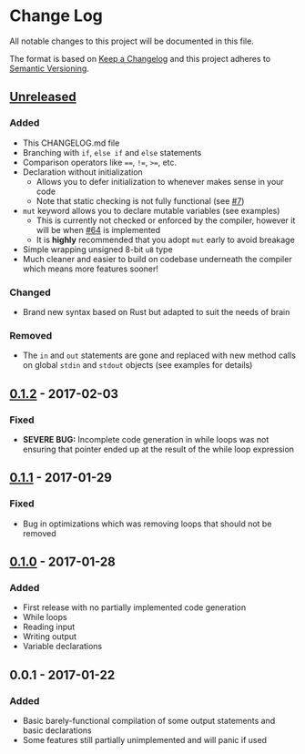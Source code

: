 # Change Log

All notable changes to this project will be documented in this file.

The format is based on [Keep a Changelog](http://keepachangelog.com/)
and this project adheres to [Semantic Versioning](http://semver.org/).

## [Unreleased]
### Added
- This CHANGELOG.md file
- Branching with `if`, `else if` and `else` statements
- Comparison operators like `==`, `!=`, `>=`, etc.
- Declaration without initialization
  - Allows you to defer initialization to whenever makes sense in your code
  - Note that static checking is not fully functional
    (see [#7](https://github.com/brain-lang/brain/issues/7))
- `mut` keyword allows you to declare mutable variables (see examples)
  - This is currently not checked or enforced by the compiler, however it will
    be when [#64](https://github.com/brain-lang/brain/issues/64) is implemented
  - It is **highly** recommended that you adopt `mut` early to avoid breakage
- Simple wrapping unsigned 8-bit `u8` type
- Much cleaner and easier to build on codebase underneath the compiler which
  means more features sooner!

### Changed
- Brand new syntax based on Rust but adapted to suit the needs of brain

### Removed
- The `in` and `out` statements are gone and replaced with new method calls on
  global `stdin` and `stdout` objects (see examples for details)

## [0.1.2] - 2017-02-03
### Fixed
- **SEVERE BUG:** Incomplete code generation in while loops was not ensuring that
  pointer ended up at the result of the while loop expression

## [0.1.1] - 2017-01-29
### Fixed
- Bug in optimizations which was removing loops that should not be removed

## [0.1.0] - 2017-01-28
### Added
- First release with no partially implemented code generation
- While loops
- Reading input
- Writing output
- Variable declarations

## 0.0.1 - 2017-01-22
### Added
- Basic barely-functional compilation of some output statements and basic
  declarations
- Some features still partially unimplemented and will panic if used

[Unreleased]: https://github.com/brain-lang/brain/compare/v0.1.2...develop
[0.1.2]: https://github.com/brain-lang/brain/compare/v0.1.1...v0.1.2
[0.1.1]: https://github.com/brain-lang/brain/compare/v0.1.0...v0.1.1
[0.1.0]: https://github.com/brain-lang/brain/compare/v0.0.1...v0.1.0
